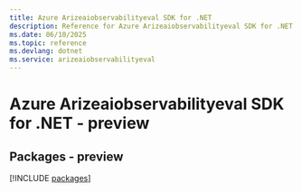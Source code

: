 ```yaml
---
title: Azure Arizeaiobservabilityeval SDK for .NET
description: Reference for Azure Arizeaiobservabilityeval SDK for .NET
ms.date: 06/10/2025
ms.topic: reference
ms.devlang: dotnet
ms.service: arizeaiobservabilityeval
---
```

# Azure Arizeaiobservabilityeval SDK for .NET - preview
## Packages - preview
[!INCLUDE [packages](arizeaiobservabilityeval-index.md)]